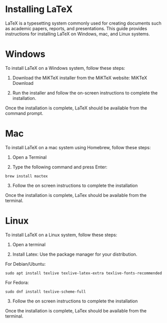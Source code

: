 # Installing LaTeX

LaTeX is a typesetting system commonly used for creating documents such as academic papers, reports, and presentations.
This guide provides instructions for installing LaTeX on Windows, mac, and Linux systems.


# Windows
To install LaTeX on a Windows system, follow these steps:

1. Download the MiKTeX installer from the MiKTeX website: MiKTeX Download

2. Run the installer and follow the on-screen instructions to complete the installation.
  
Once the installation is complete, LaTeX should be available from the command prompt.


# Mac
To install LaTeX on a mac system using Homebrew, follow these steps:

1. Open a Terminal 

2. Type the following command and press Enter:
```
brew install mactex
```
3. Follow the on screen instructions to complete the installation

Once the installation is complete, LaTex should be available from the terminal.


# Linux

To install LaTeX on a Linux system, follow these steps:

1. Open a terminal

2. Install Latex: Use the package manager for your distribution.

For Debian/Ubuntu: 
```
sudo apt install texlive texlive-latex-extra texlive-fonts-recommended
```

For Fedora:  
```
sudo dnf install texlive-scheme-full
```

3. Follow the on screen instructions to complete the installation

Once the installation is complete, LaTex should be available from the terminal.
